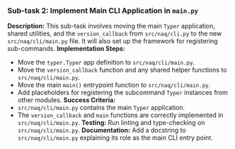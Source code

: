 ### Sub-task 2: Implement Main CLI Application in `main.py`
**Description:** This sub-task involves moving the main `Typer` application, shared utilities, and the `version_callback` from `src/naq/cli.py` to the new `src/naq/cli/main.py` file. It will also set up the framework for registering sub-commands.
**Implementation Steps:**
- Move the `typer.Typer` app definition to `src/naq/cli/main.py`.
- Move the `version_callback` function and any shared helper functions to `src/naq/cli/main.py`.
- Move the main `main()` entrypoint function to `src/naq/cli/main.py`.
- Add placeholders for registering the subcommand `Typer` instances from other modules.
**Success Criteria:**
- `src/naq/cli/main.py` contains the main `Typer` application.
- The `version_callback` and `main` functions are correctly implemented in `src/naq/cli/main.py`.
**Testing:** Run linting and type-checking on `src/naq/cli/main.py`.
**Documentation:** Add a docstring to `src/naq/cli/main.py` explaining its role as the main CLI entry point.